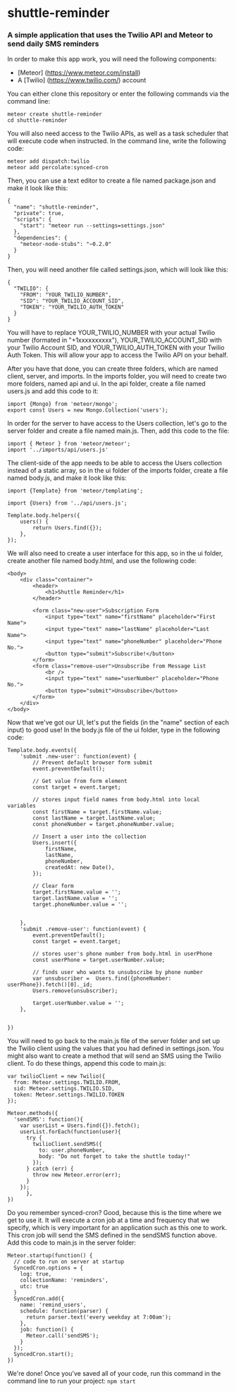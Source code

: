 # shuttle-reminder

### A simple application that uses the Twilio API and Meteor to send daily SMS reminders
In order to make this app work, you will need the following components:
* [Meteor] (https://www.meteor.com/install)
* A [Twilio] (https://www.twilio.com/) account

You can either clone this repository or enter the following commands via the command line:

~~~
meteor create shuttle-reminder
cd shuttle-reminder
~~~

You will also need access to the Twilio APIs, as well as a task scheduler that will execute code when instructed. In the command line, write the following code:

~~~
meteor add dispatch:twilio
meteor add percolate:synced-cron
~~~

Then, you can use a text editor to create a file named package.json and make it look like this:

~~~
{
  "name": "shuttle-reminder",
  "private": true,
  "scripts": {
    "start": "meteor run --settings=settings.json"
  },
  "dependencies": {
    "meteor-node-stubs": "~0.2.0"
  }
}
~~~

Then, you will need another file called settings.json, which will look like this:

~~~
{
  "TWILIO": {
    "FROM": "YOUR_TWILIO_NUMBER",
    "SID": "YOUR_TWILIO_ACCOUNT_SID",
    "TOKEN": "YOUR_TWILIO_AUTH_TOKEN"
  }
}
~~~

You will have to replace YOUR_TWILIO_NUMBER with your actual Twilio number (formated in "+1xxxxxxxxxx"), YOUR_TWILIO_ACCOUNT_SID with your Twilio Account SID, and YOUR_TWILIO_AUTH_TOKEN with your Twilio Auth Token. This will allow your app to access the Twilio API on your behalf.

After you have that done, you can create three folders, which are named client, server, and imports. In the imports folder, you will need to create two more folders, named api and ui. In the api folder, create a file named users.js and add this code to it:

~~~
import {Mongo} from 'meteor/mongo';
export const Users = new Mongo.Collection('users');
~~~

In order for the server to have access to the Users collection, let's go to the server folder and create a file named main.js. Then, add this code to the file:

~~~
import { Meteor } from 'meteor/meteor';
import '../imports/api/users.js'
~~~

The client-side of the app needs to be able to access the Users collection instead of a static array, so in the ui folder of the imports folder, create a file named body.js, and make it look like this:

~~~
import {Template} from 'meteor/templating';

import {Users} from '../api/users.js';

Template.body.helpers({
    users() {
        return Users.find({});
    },
});
~~~

We will also need to create a user interface for this app, so in the ui folder, create another file named body.html, and use the following code:

~~~
<body>
    <div class="container">
        <header>
            <h1>Shuttle Reminder</h1>
        </header>

        <form class="new-user">Subscription Form
            <input type="text" name="firstName" placeholder="First Name">
            <input type="text" name="lastName" placeholder="Last Name">
            <input type="text" name="phoneNumber" placeholder="Phone No.">
            <button type="submit">Subscribe!</button>
        </form>
        <form class="remove-user">Unsubscribe from Message List
            <br />
            <input type="text" name="userNumber" placeholder="Phone No.">
            <button type="submit">Unsubscribe</button>
        </form>
    </div>
</body>
~~~

Now that we've got our UI, let's put the fields (in the "name" section of each input) to good use! In the body.js file of the ui folder, type in the following code:

~~~
Template.body.events({
    'submit .new-user': function(event) {
        // Prevent default browser form submit
        event.preventDefault();

        // Get value from form element
        const target = event.target;
        
        // stores input field names from body.html into local variables
        const firstName = target.firstName.value;
        const lastName = target.lastName.value;
        const phoneNumber = target.phoneNumber.value;

        // Insert a user into the collection
        Users.insert({
            firstName,
            lastName,
            phoneNumber,
            createdAt: new Date(),
        });

        // Clear form
        target.firstName.value = '';
        target.lastName.value = '';
        target.phoneNumber.value = '';

        
    },
    'submit .remove-user': function(event) {
        event.preventDefault();
        const target = event.target;
        
        // stores user's phone number from body.html in userPhone
        const userPhone = target.userNumber.value;

        // finds user who wants to unsubscribe by phone number
        var unsubscriber =  Users.find({phoneNumber: userPhone}).fetch()[0]._id;
        Users.remove(unsubscriber);
  
        target.userNumber.value = '';
    },

    
})
~~~

You will need to go back to the main.js file of the server folder and set up the Twilio client using the values that you had defined in settings.json. You might also want to create a method that will send an SMS using the Twilio client. To do these things, append this code to main.js:

~~~
var twilioClient = new Twilio({
  from: Meteor.settings.TWILIO.FROM,
  sid: Meteor.settings.TWILIO.SID,
  token: Meteor.settings.TWILIO.TOKEN
});

Meteor.methods({
  'sendSMS': function(){
    var userList = Users.find({}).fetch();
    userList.forEach(function(user){
      try {
        twilioClient.sendSMS({
          to: user.phoneNumber,
          body: "Do not forget to take the shuttle today!"
        });
      } catch (err) {
        throw new Meteor.error(err);      
      }
    });
      },
})
~~~

Do you remember synced-cron? Good, because this is the time where we get to use it. It will execute a cron job at a time and frequency that we specify, which is very important for an application such as this one to work. This cron job will send the SMS defined in the sendSMS function above. Add this code to main.js in the server folder:

~~~
Meteor.startup(function() {
  // code to run on server at startup
  SyncedCron.options = {
    log: true,
    collectionName: 'reminders',
    utc: true
  }
  SyncedCron.add({
    name: 'remind_users',
    schedule: function(parser) {
      return parser.text('every weekday at 7:00am');
    },
    job: function() {
      Meteor.call('sendSMS');
    }
  });
  SyncedCron.start();
})
~~~

We're done! Once you've saved all of your code, run this command in the command line to run your project:
`npm start`
